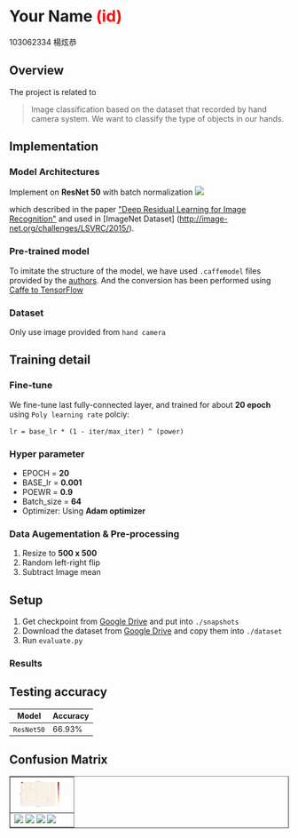 # Your Name <span style="color:red">(id)</span>
103062334 楊炫恭

## Overview
The project is related to 
> Image classification based on the dataset that recorded by hand camera system. We want to classify the type of objects in our hands.

## Implementation
### Model Architectures
Implement on **ResNet 50** with batch normalization
![](https://github.com/hellochick/homework1-1/blob/master/results/resnet.png)

which described in the paper ["Deep Residual Learning for Image Recognition"](https://arxiv.org/abs/1512.03385) and used in [ImageNet Dataset] (http://image-net.org/challenges/LSVRC/2015/).

### Pre-trained model
To imitate the structure of the model, we have used `.caffemodel` files provided by the [authors](https://github.com/KaimingHe/deep-residual-networks). And the conversion has been performed using [Caffe to TensorFlow](https://github.com/ethereon/caffe-tensorflow)

### Dataset
Only use image provided from `hand camera`

## Training detail
### Fine-tune
We fine-tune last fully-connected layer, and trained for about **20 epoch** using `Poly learning rate` polciy:
```
lr = base_lr * (1 - iter/max_iter) ^ (power)
```

### Hyper parameter
*  EPOCH = **20**
*  BASE_lr = **0.001**
*  POEWR = **0.9**
*  Batch_size = **64**
*  Optimizer: Using **Adam optimizer**

### Data Augementation & Pre-processing
1. Resize to **500 x 500**
2. Random left-right flip
3. Subtract Image mean 

## Setup 
1. Get checkpoint from [Google Drive](https://drive.google.com/drive/folders/0B9CKOTmy0DyaQlA3OWRiTkt2Q0k?usp=sharing)
and put into `./snapshots`
2. Download the dataset from [Google Drive](https://drive.google.com/drive/folders/0BwCy2boZhfdBdXdFWnEtNWJYRzQ) and copy them into `./dataset`
3. Run `evaluate.py`

### Results
## Testing accuracy
| Model | Accuracy |  
|-------|----------|
| `ResNet50`| 66.93% |

## Confusion Matrix 
<table border=1>
<tr>
<td>
<img src="./cm.png" width="100"/>
</td>
</tr>

<tr>
<td>
<img src="placeholder.jpg" width="24%"/>
<img src="placeholder.jpg"  width="24%"/>
<img src="placeholder.jpg" width="24%"/>
<img src="placeholder.jpg" width="24%"/>
</td>
</tr>

</table>


